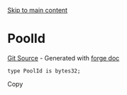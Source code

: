[Skip to main content](https://docs.uniswap.org/contracts/v4/reference/core/types/PoolId#)

# PoolId

[Git Source](https://github.com/uniswap/v4-core/blob/b619b6718e31aa5b4fa0286520c455ceb950276d/src/types/PoolId.sol) \- Generated with [forge doc](https://book.getfoundry.sh/reference/forge/forge-doc)

```codeBlockLines_mRuA
type PoolId is bytes32;

```

Copy
